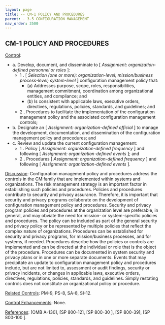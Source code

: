 ```yaml
---
layout: page
title: -- CM-1 POLICY AND PROCEDURES
parent: . 3.5 CONFIGURATION MANAGEMENT 
nav_order: 3500 
---
```


## CM-1 POLICY AND PROCEDURES

<ins>Control</ins>:

* a. Develop, document, and disseminate to [ _Assignment: organization-defined personnel or roles_ ]:
    * 1 . [ _Selection (one or more): organization-level; mission/business process-level; system-level_ ] configuration management policy that:
        * (a) Addresses purpose, scope, roles, responsibilities, management commitment, coordination among organizational entities, and compliance; and
        * (b) Is consistent with applicable laws, executive orders, directives, regulations, policies, standards, and guidelines; and
    * 2 . Procedures to facilitate the implementation of the configuration management policy and the associated configuration management controls;
* b. Designate an [ _Assignment: organization-defined official_ ] to manage the development, documentation, and dissemination of the configuration management policy and procedures; and
* c. Review and update the current configuration management:
    * 1 . Policy [ _Assignment: organization-defined frequency_ ] and following [ _Assignment: organization-defined events_ ]; and
    * 2 . Procedures [ _Assignment: organization-defined frequency_ ] and following [ _Assignment: organization-defined events_ ].

<ins>Discussion</ins>: Configuration management policy and procedures address the controls in the CM family that are implemented within systems and organizations. The risk management strategy is an important factor in establishing such policies and procedures. Policies and procedures contribute to security and privacy assurance. Therefore, it is important that security and privacy programs collaborate on the development of configuration management policy and procedures. Security and privacy program policies and procedures at the organization level are preferable, in general, and may obviate the need for mission- or system-specific policies and procedures. The policy can be included as part of the general security and privacy policy or be represented by multiple policies that reflect the complex nature of organizations. Procedures can be established for security and privacy programs, for mission/business processes, and for systems, if needed. Procedures describe how the policies or controls are implemented and can be directed at the individual or role that is the object of the procedure. Procedures can be documented in system security and privacy plans or in one or more separate documents. Events that may precipitate an update to configuration management policy and procedures include, but are not limited to, assessment or audit findings, security or privacy incidents, or changes in applicable laws, executive orders, directives, regulations, policies, standards, and guidelines. Simply restating controls does not constitute an organizational policy or procedure.

<ins>Related Controls</ins>: PM-9, PS-8, SA-8, SI-12.

<ins>Control Enhancements</ins>: None.

<ins>References</ins>: [OMB A-130], [SP 800-12], [SP 800-30 ], [SP 800-39], [SP 800-100 ].
